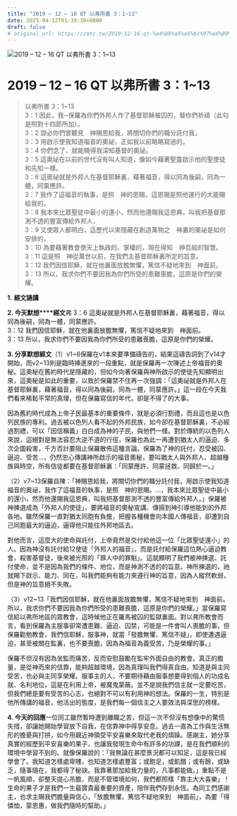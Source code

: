 ```yaml
---
title: "2019 – 12 – 16 QT 以弗所書 3：1~13"
date: 2025-04-12T01:39:30+0800
draft: false
# original_url: https://cmtc.tw/2019-12-16-qt-%e4%bb%a5%e5%bc%97%e6%89%80%e6%9b%b8-3%ef%bc%9a113
---
```


![2019 – 12 – 16 QT 以弗所書 3：1~13](/images/qt.jpg   "2019 – 12 – 16 QT 以弗所書 3：1~13")

# 2019 – 12 – 16 QT 以弗所書 3：1~13

> 以弗所書 3：1~13  
> 3：1 因此，我─保羅為你們外邦人作了基督耶穌被囚的，替你們祈禱（此句是照對十四節所加）。  
> 3：2 諒必你們曾聽見　神賜恩給我，將關切你們的職分託付我，  
> 3：3 用啟示使我知道福音的奧祕，正如我以前略略寫過的。  
> 3：4 你們念了，就能曉得我深知基督的奧祕。  
> 3：5 這奧祕在以前的世代沒有叫人知道，像如今藉著聖靈啟示他的聖使徒和先知一樣。  
> 3：6 這奧祕就是外邦人在基督耶穌裏，藉著福音，得以同為後嗣，同為一體，同蒙應許。  
> 3：7 我作了這福音的執事，是照　神的恩賜，這恩賜是照他運行的大能賜給我的。  
> 3：8 我本來比眾聖徒中最小的還小，然而他還賜我這恩典，叫我把基督那測不透的豐富傳給外邦人，  
> 3：9 又使眾人都明白，這歷代以來隱藏在創造萬物之　神裏的奧祕是如何安排的，  
> 3：10 為要藉著教會使天上執政的、掌權的，現在得知　神百般的智慧。  
> 3：11 這是照　神從萬世以前，在我們主基督耶穌裏所定的旨意。  
> 3：12 我們因信耶穌，就在他裏面放膽無懼，篤信不疑地來到　神面前。  
> 3：13 所以，我求你們不要因我為你們所受的患難喪膽，這原是你們的榮耀。

**1.** **經文誦讀**

**2. 今天默想****經文**弗 3：6 這奧祕就是外邦人在基督耶穌裏，藉著福音，得以同為後嗣，同為一體，同蒙應許。  
3：12 我們因信耶穌，就在他裏面放膽無懼，篤信不疑地來到　神面前。  
3：13 所以，我求你們不要因我為你們所受的患難喪膽，這原是你們的榮耀。

**3. 分享默想經文**（1）v1~6保羅在v1本來要準備禱告的，結果這禱告詞到了v14才開始，而v2~13則是臨時挿進來的一段重點，就是保羅再一次陳述上帝福音的奧秘。這奧秘在舊約時代是隱藏的，但如今向著保羅與神所啟示的使徒先知顯明出來，這奧秘是如此的重要，以致於保羅禁不住再一次強調：「這奧祕就是外邦人在基督耶穌裏，藉著福音，得以同為後嗣，同為一體，同蒙應許。」這一段在今天我們看來稀鬆平常的真理，但在保羅寫信的年代，卻是不得了的大事。

因為舊約時代成為上帝子民最基本的重要條件，就是必須行割禮，而且這也是以色列民族的專利。過去被以色列人看不起的外邦民族，如今卻在基督耶穌裏，不必經過割禮，可以「因信稱義」白白成為神的子民，與他們一樣。對於傳統的以色列人來說，這絕對是無法容忍大逆不道的行徑，保羅也為此一再遭到猶太人的逼迫、多次企圖殺害，千方百計要阻止保羅散佈這種言論。保羅為了神的託付，忍受被囚、逼迫、受苦…，仍然忠心傳講神所啟示的福音奧秘，要叫猶太人與外邦人、超越種族與時空，所有信徒都要在基督耶穌裏：「同蒙應許、同蒙拯救、同歸於一。」

（2）v7~13保羅自陳：「神賜恩給我，將關切你們的職分託付我，用啟示使我知道福音的奧祕，我作了這福音的執事，是照　神的恩賜。…，我本來比眾聖徒中最小的還小，然而他還賜我這恩典，叫我把基督那測不透的豐富傳給外邦人。」保羅被神揀選成為「外邦人的使徒」，要將福音的奧秘宣講、傳揚到神引導他能到的外邦各地。雖然保羅一直對猶太同胞有負擔，把握各種機會向本國人傳福音，卻遭到自己同胞最大的逼迫，逼得他只能往外邦地區去。

對他而言，這麼大的使命與託付，上帝竟然是交付給他這一位「比眾聖徒還小」的人。因為神沒有託付給12使徒「外邦人的福音」，而是託付給保羅這位熱心逼迫教會，殺害基督徒，後來被光照的「罪人中的罪魁」。這就顯明了我們被神揀選、託付使命，並不是因為我們的條件、地位，而是神測不透的的旨意。神所揀選的，祂就賜下啟示、能力、同在，叫我們能夠有能力來遵行神的旨意，因為人縱然軟弱，但是神的旨意絕不失敗。

（3）v12~13「我們因信耶穌，就在他裏面放膽無懼，篤信不疑地來到　神面前。所以，我求你們不要因我為你們所受的患難喪膽，這原是你們的榮耀。」當保羅寫信給以弗所地區的眾教會，這時候他正在羅馬被囚的監獄裏面。對以弗所教會而言，看到保羅為主服事卻常遭患難、逼迫、囚禁，可能是一件會叫人喪膽的事，但保羅勸勉教會，我們信耶穌，服事神，就當「發膽無懼、篤信不疑」，即使遭遇逼迫，甚至被關在監裏，也不要喪膽，因為為福音為義受苦，乃是榮耀的事。」

保羅不但沒有因為坐監而痛苦，反而安慰鼓勵在監牢外面自由的教會。真正的膽量，是從神而來的信靠，能夠超越環境，因為真理叫我們得真自由。知道是與主同受苦，也必與主同享榮耀。服事主的人，不要期待藉由服事想要得到個人的功成名就、名利地位，這是在利用上帝，被魔鬼蒙蔽。並不是說我們信主就一定要吃苦，但我們總是要有受苦的心志，也絕對不可以有利用神的想法。保羅的一生，特別是他所傳講的福音，他活出的態度，是我們每一個信主之人要效法與深思的榜樣。

**4. 今天的回應**一位同工雖然暫時遭到離職之苦，但這一次不但沒有想像中的驚慌失措，卻讓她開始學習放下自我，在信靠神中得享安息。過去一直為工作與生活無形的擔憂與打拼，如今用親近神領受平安喜樂來取代老我的煩躁。感謝主，她分享真實的經歷到平安喜樂的果子，也讓我發現生命中有許多的功課，是在我們順利的環境中學習不到的。就像保羅說的：「我無論在甚麼景況都可以知足，這是我已經學會了。我知道怎樣處卑賤，也知道怎樣處豐富；或飽足，或飢餓；或有餘，或缺乏，隨事隨在，我都得了秘訣。我靠著那加給我力量的，凡事都能做。」重點不是一帆風順，卻整天提心吊膽，而是不管環境如何，我們都照樣「靠主大大喜樂」！生命的果子才是我們一生最寶貴最重要的資產，陪伴我們存到永恆。為同工們感謝主，也求主賜我們膽量與信心，「放膽無懼，篤信不疑地來到　神面前」，為要「得憐恤，蒙恩惠，做我們隨時的幫助。」